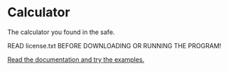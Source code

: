 # Calculator
The calculator you found in the safe.

READ license.txt BEFORE DOWNLOADING OR RUNNING THE PROGRAM!

[Read the documentation and try the examples.](http://bit.do/calcdocs)
